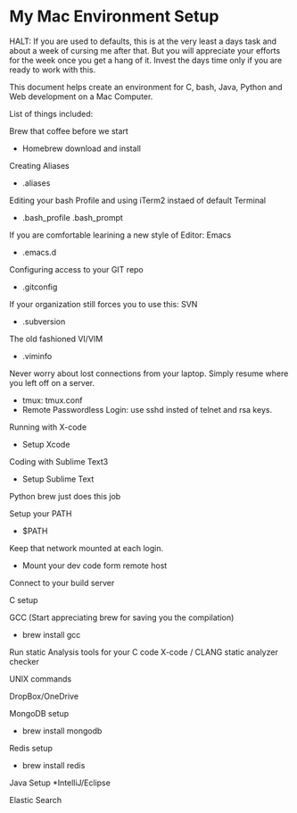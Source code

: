 # My Mac Environment Setup

HALT: If you are used to defaults, this is at the very least a days task and about a week of cursing me after that. But you will appreciate your efforts for the week once you get a hang of it. Invest the days time only if you are ready to work with this. 

This document helps create an environment for C, bash, Java, Python and Web development on a Mac Computer.

List of things included:

Brew that coffee before we start
* Homebrew download and install

Creating Aliases
* .aliases

Editing your bash Profile and using iTerm2 instaed of default Terminal
* .bash_profile .bash_prompt

If you are comfortable learining a new style of Editor: Emacs
* .emacs.d

Configuring access to your GIT repo
* .gitconfig

If your organization still forces you to use this: SVN
* .subversion

The old fashioned VI/VIM
* .viminfo

Never worry about lost connections from your laptop. Simply resume where you left off on a server.
* tmux: tmux.conf
* Remote Passwordless Login: use sshd insted of telnet and rsa keys.

Running with X-code
* Setup Xcode

Coding with Sublime Text3
* Setup Sublime Text

Python
brew just does this job

Setup your PATH
* $PATH

Keep that network mounted at each login.
* Mount your dev code form remote host

Connect to your build server

C setup

GCC (Start appreciating brew for saving you the compilation)
* brew install gcc

Run static Analysis tools for your C code
X-code / CLANG static analyzer checker

UNIX commands

DropBox/OneDrive

MongoDB setup
* brew install mongodb

Redis setup
* brew install redis

Java Setup 
*IntelliJ/Eclipse

Elastic Search

